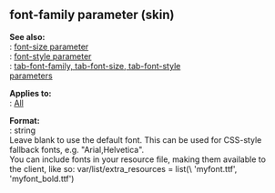 ## font-family parameter (skin)    
**See also:**    
:   [font-size parameter](/%7Bskin%7D/param/font-size)    
:   [font-style parameter](/%7Bskin%7D/param/font-style)    
:   [tab-font-family, tab-font-size, tab-font-style    
    parameters](/%7Bskin%7D/param/tab-font)    
<!-- -->    
**Applies to:**    
:   [All](/%7Bskin%7D/control)    
<!-- -->    
**Format:**    
:   string    
Leave blank to use the default font. This can be used for CSS-style    
fallback fonts, e.g. \"Arial,Helvetica\".    
You can include fonts in your resource file, making them available to    
the client, like so: var/list/extra_resources = list(\\ \'myfont.ttf\',    
\'myfont_bold.ttf\')  